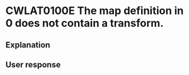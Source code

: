 # CWLAT0100E The map definition in 0 does not contain a transform.

## Explanation

## User response